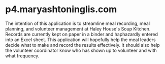 p4.maryashtoninglis.com
=======================

The intention of this application is to streamline meal recording, meal planning, and volunteer management at Haley House's Soup Kitchen. Records are currently kept on paper in a binder and haphazardly entered into an Excel sheet.  This application will hopefully help the meal leaders decide what to make and record the results effectively.  It should also help the volunteer coordinator know who has shown up to volunteer and with what frequency.

